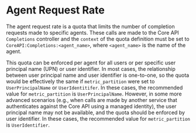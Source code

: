 # Agent Request Rate

The agent request rate is a quota that limits the number of completion requests made to specific agents. These calls are made to the Core API `Completions` controller and the `context` of the quota definition must be set to `CoreAPI:Completions:<agent_name>`, where `<agent_name>` is the name of the agent.

This quota can be enforced per agent for all users or per specific user principal name (UPN) or user identifier. In most cases, the relationship between user principal name and user identifier is one-to-one, so the quota would be effectively the same if `metric_partition` were set to `UserPrincipalName` or `UserIdentitifer`. In these cases, the recommended value for `metric_partition` is `UserPrincipalName`. However, in some more advanced scenarios (e.g., when calls are made by another service that authenticates against the Core API using a managed identity), the user principal name may not be available, and the quota should be enforced by user identifier. In these cases, the recommended value for `metric_partition` is `UserIdentifier`.
